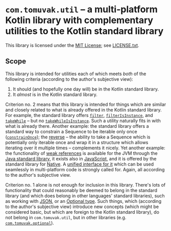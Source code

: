 # `com.tomuvak.util` – a multi-platform Kotlin library with complementary utilities to the Kotlin standard library
This library is licensed under the [MIT License](https://en.wikipedia.org/wiki/MIT_License);
see [LICENSE.txt](LICENSE.txt).

## Scope
This library is intended for utilities each of which meets _both_ of the following criteria (according to the author's
subjective view):
1. It should (and hopefully one day will) be in the Kotlin standard library.
2. It _almost_ is in the Kotlin standard library.

Criterion no. 2 means that this library is intended for things which are similar and closely related to what is already
offered in the Kotlin standard library.
For example, the standard library offers
[`filter`](https://kotlinlang.org/api/latest/jvm/stdlib/kotlin.sequences/filter.html),
[`filterIsInstance`](https://kotlinlang.org/api/latest/jvm/stdlib/kotlin.sequences/filter-is-instance.html), and
[`takeWhile`](https://kotlinlang.org/api/latest/jvm/stdlib/kotlin.sequences/take-while.html) – but no
[`takeWhileIsInstance`](https://github.com/tomuvak/util/commit/1117432c596d6d7815515bef52efbf279bf71bc6). Such a utility
naturally fits in with what is already there.
Another example: the standard library offers a standard way to constrain a Sequence to be iterable only once
([`constrainOnce`](https://kotlinlang.org/api/latest/jvm/stdlib/kotlin.sequences/constrain-once.html)); the
[reverse](https://github.com/tomuvak/util/commit/6b11eb289b95a6c6a28e0500da20803ca31597dd) – the ability to take a
Sequence which is potentially only iterable once and wrap it in a structure which allows iterating over it multiple
times – complements it nicely.
Yet another example: the functionality of [weak references](https://en.wikipedia.org/wiki/Weak_reference) is available
for the JVM through the
[Java standard library](https://docs.oracle.com/javase/8/docs/api/java/lang/ref/WeakReference.html), it exists also in
[JavaScript](https://developer.mozilla.org/en-US/docs/Web/JavaScript/Reference/Global_Objects/WeakRef), and it is
offered by the standard library for
[Native](https://kotlinlang.org/api/latest/jvm/stdlib/kotlin.native.ref/-weak-reference/). A
[unified interface for it](https://github.com/tomuvak/util/commit/8dcf88b523b8ad36a3565a1f229411f335a032d3) which can be
used seamlessly in multi-platform code is strongly called for.
Again, all according to the author's subjective view.

Criterion no. 1 alone is not enough for inclusion in this library. There's lots of functionality that could reasonably
be deemed to belong in the standard library (and which does belong in other languages' standard libraries), such as
working with [JSON](https://en.wikipedia.org/wiki/JSON), or an
[Optional type](https://en.wikipedia.org/wiki/Optional_type).
Such things, which (according to the author's subjective view) introduce new concepts (which might be considered basic,
but which are foreign to the Kotlin standard library), do not belong in `com.tomuvak.util`, but in other libraries (e.g.
[`com.tomuvak.optional`](https://github.com/tomuvak/optional)).
